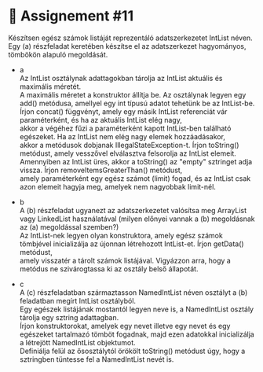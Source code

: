 # 📓 Assignement #11

Készítsen egész számok listáját reprezentáló adatszerkezetet IntList néven.  
Egy (a) részfeladat keretében készítse el az adatszerkezet hagyományos, tömbökön alapuló megoldását.  
  
- a  
Az IntList osztálynak adattagokban tárolja az IntList aktuális és maximális méretét.  
A maximális méretet a konstruktor állítja be. Az osztálynak legyen egy add() metódusa, amellyel egy int típusú adatot tehetünk be az IntList-be.  
Írjon concat() függvényt, amely egy másik IntList referenciát vár paraméterként, és ha az aktuális IntList elég nagy,  
akkor a végéhez fűzi a paraméterként kapott IntList-ben található egészeket. Ha az IntList nem elég nagy elemek hozzáadásakor,  
akkor a metódusok dobjanak IllegalStateException-t. Írjon toString() metódust, amely vesszővel elválasztva felsorolja az IntList elemeit.  
Amennyiben az IntList üres, akkor a toString() az "empty" sztringet adja vissza. Írjon removeItemsGreaterThan() metódust,  
amely paraméterként egy egész számot (limit) fogad, és az IntList csak azon elemeit hagyja meg, amelyek nem nagyobbak limit-nél.  
  
- b  
A (b) részfeladat ugyanezt az adatszerkezetet valósítsa meg ArrayList vagy LinkedList használatával (milyen előnyei vannak a (b) megoldásnak az (a) megoldással szemben?)  
Az IntList-nek legyen olyan konstruktora, amely egész számok tömbjével inicializálja az újonnan létrehozott IntList-et. Írjon getData() metódust,  
amely visszatér a tárolt számok listájával. Vigyázzon arra, hogy a metódus ne szivárogtassa ki az osztály belső állapotát.  
  
- c  
A (c) részfeladatban származtasson NamedIntList néven osztályt a (b) feladatban megírt IntList osztályból.  
Egy egészek listájának mostantól legyen neve is, a NamedIntList osztály tárolja egy sztring adattagban.  
Írjon konstruktorokat, amelyek egy nevet illetve egy nevet és egy egészeket tartalmazó tömböt fogadnak, majd ezen adatokkal inicializálja a létrejött NamedIntList objektumot.  
Definiálja felül az ősosztálytól örökölt toString() metódust úgy, hogy a sztringben tüntesse fel a NamedIntList nevét is.  
